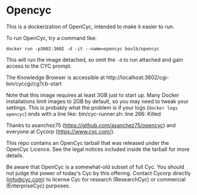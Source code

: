 # Opencyc

This is a dockerization of OpenCyc, intended to make it easier to run.

To run OpenCyc, try a command like:

    docker run -p3602:3602 -d -it --name=opencyc bovlb/opencyc

This will run the image detached, so omit the `-d` to run attached and gain access to the CYC prompt.

The Knowledge Browser is accessible at http://localhost:3602/cgi-bin/cyccgi/cg?cb-start

Note that this image requires at least 3GB just to start up.  Many Docker installations limit images to 2GB by default, so you may need to tweak your settings.  This is probably what the problem is if your logs (`docker logs opencyc`) ends with a line like:
    bin/cyc-runner.sh: line 266:   <pid> Killed

Thanks to asanchez75 (https://github.com/asanchez75/opencyc) and everyone at Cycorp (https://www.cyc.com/).

This repo contains an OpenCyc tarball that was released under the OpenCyc Licence.  See the legal notices included inside the tarball for more details.

Be aware that OpenCyc is a somewhat-old subset of full Cyc.  You should not judge the power of today's Cyc by this offering.  Contact Cycorp directly (info@cyc.com) to license Cyc for research (ResearchCyc) or commercial (EnterpriseCyc) purposes.